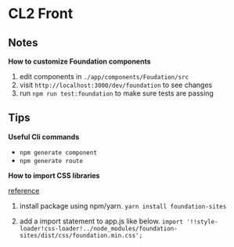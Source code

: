 # CL2 Front

## Notes

**How to customize Foundation components**

1. edit components in `./app/components/Foudation/src`
2. visit `http://localhost:3000/dev/foundation` to see changes
3. run `npm run test:foundation` to make sure tests are passing

## Tips

**Useful Cli commands**

* `npm generate component`
* `npm generate route`

**How to import CSS libraries**

[reference](https://github.com/react-boilerplate/react-boilerplate/issues/238)

1. install package using npm/yarn.
`yarn install foundation-sites`

2. add a import statement to app.js like below.
`import '!!style-loader!css-loader!../node_modules/foundation-sites/dist/css/foundation.min.css';`
